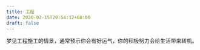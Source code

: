 ```yaml
---
title: 工程
date: 2020-02-15T20:54:12+08:00
draft: false
---
```


梦见工程施工的情景，通常预示你会有好运气，你的积极努力会给生活带来转机。

